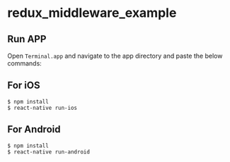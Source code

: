 # redux_middleware_example

## Run APP

Open `Terminal.app` and navigate to the app directory and paste the below commands:

## For iOS
```
$ npm install
$ react-native run-ios
``` 

## For Android
```
$ npm install
$ react-native run-android
``` 
